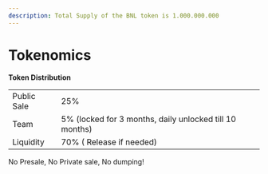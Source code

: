 ```yaml
---
description: Total Supply of the BNL token is 1.000.000.000
---
```


# Tokenomics

**Token Distribution**

|             |                                                         |
| ----------- | ------------------------------------------------------- |
| Public Sale | 25%                                                     |
| Team        | 5% (locked for 3 months, daily unlocked till 10 months) |
| Liquidity   | 70% ( Release if needed)                                |

No Presale, No Private sale, No dumping!&#x20;

